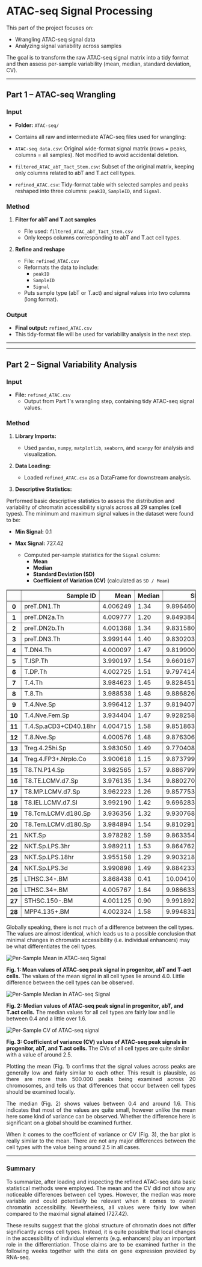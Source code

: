 # ATAC-seq Signal Processing 

This part of the project focuses on:

- Wrangling ATAC-seq signal data 
- Analyzing signal variability across samples 

The goal is to transform the raw ATAC-seq signal matrix into a tidy format and then assess per-sample variability (mean, median, standard deviation, CV).

---

## Part 1 – ATAC-seq Wrangling 

### Input
- **Folder:** `ATAC-seq/`
- Contains all raw and intermediate ATAC-seq files used for wrangling: 

- `ATAC-seq data.csv`: Original wide-format signal matrix (rows = peaks, columns = all samples). Not modified to avoid accidental deletion.
- `filtered_ATAC_abT_Tact_Stem.csv`: Subset of the original matrix, keeping only columns related to abT and T.act cell types.
- `refined_ATAC.csv`: Tidy-format table with selected samples and peaks reshaped into three columns: `peakID`, `SampleID`, and `Signal`.

### Method
1. **Filter for abT and T.act samples**
   - File used: `filtered_ATAC_abT_Tact_Stem.csv`
   - Only keeps columns corresponding to abT and T.act cell types.

2. **Refine and reshape**
   - File: `refined_ATAC.csv`
   - Reformats the data to include:
     - `peakID`
     - `SampleID`
     - `Signal`
   - Puts sample type (abT or T.act) and signal values into two columns (long format).

### Output
- **Final output:** `refined_ATAC.csv`  
- This tidy-format file will be used for variability analysis in the next step. 

---

---

## Part 2 – Signal Variability Analysis 

### Input
- **File:** `refined_ATAC.csv`  
  - Output from Part 1's wrangling step, containing tidy ATAC-seq signal values.

### Method
1. **Library Imports:**
   - Used `pandas`, `numpy`, `matplotlib`, `seaborn`, and `scanpy` for analysis and visualization.

2. **Data Loading:**
   - Loaded `refined_ATAC.csv` as a DataFrame for downstream analysis.

3. **Descriptive Statistics:**

Performed basic descriptive statistics to assess the distribution and variability of chromatin accessibility signals across all 29 samples (cell types). The minimum and maximum signal values in the dataset were found to be:

- **Min Signal:** 0.1  
- **Max Signal:** 727.42  

   - Computed per-sample statistics for the `Signal` column:
     - **Mean**
     - **Median**
     - **Standard Deviation (SD)**
     - **Coefficient of Variation (CV)** (calculated as `SD / Mean`)
   
<div>
<style scoped>
    .dataframe tbody tr th:only-of-type {
        vertical-align: middle;
    }

    .dataframe tbody tr th {
        vertical-align: top;
    }

    .dataframe thead th {
        text-align: middle;
    }
</style>
<table border="1" class="dataframe" style="margin-left: auto; margin-right: auto;">
  <thead>
    <tr style="text-align: right;">
      <th></th>
      <th>Sample ID</th>
      <th>Mean</th>
      <th>Median</th>
      <th>SD</th>
      <th>CV</th>
    </tr>
  </thead>
  <tbody>
    <tr>
      <th>0</th>
      <td>preT.DN1.Th</td>
      <td>4.006249</td>
      <td>1.34</td>
      <td>9.896460</td>
      <td>2.470256</td>
    </tr>
    <tr>
      <th>1</th>
      <td>preT.DN2a.Th</td>
      <td>4.009777</td>
      <td>1.20</td>
      <td>9.849384</td>
      <td>2.456342</td>
    </tr>
    <tr>
      <th>2</th>
      <td>preT.DN2b.Th</td>
      <td>4.001368</td>
      <td>1.34</td>
      <td>9.831580</td>
      <td>2.457055</td>
    </tr>
    <tr>
      <th>3</th>
      <td>preT.DN3.Th</td>
      <td>3.999144</td>
      <td>1.40</td>
      <td>9.830203</td>
      <td>2.458077</td>
    </tr>
    <tr>
      <th>4</th>
      <td>T.DN4.Th</td>
      <td>4.000097</td>
      <td>1.47</td>
      <td>9.819900</td>
      <td>2.454915</td>
    </tr>
    <tr>
      <th>5</th>
      <td>T.ISP.Th</td>
      <td>3.990197</td>
      <td>1.54</td>
      <td>9.660167</td>
      <td>2.420975</td>
    </tr>
    <tr>
      <th>6</th>
      <td>T.DP.Th</td>
      <td>4.002725</td>
      <td>1.51</td>
      <td>9.797414</td>
      <td>2.447686</td>
    </tr>
    <tr>
      <th>7</th>
      <td>T.4.Th</td>
      <td>3.984623</td>
      <td>1.45</td>
      <td>9.828451</td>
      <td>2.466595</td>
    </tr>
    <tr>
      <th>8</th>
      <td>T.8.Th</td>
      <td>3.988538</td>
      <td>1.48</td>
      <td>9.886826</td>
      <td>2.478810</td>
    </tr>
    <tr>
      <th>9</th>
      <td>T.4.Nve.Sp</td>
      <td>3.996412</td>
      <td>1.37</td>
      <td>9.819407</td>
      <td>2.457056</td>
    </tr>
    <tr>
      <th>10</th>
      <td>T.4.Nve.Fem.Sp</td>
      <td>3.934404</td>
      <td>1.47</td>
      <td>9.928258</td>
      <td>2.523446</td>
    </tr>
    <tr>
      <th>11</th>
      <td>T.4.Sp.aCD3+CD40.18hr</td>
      <td>4.004715</td>
      <td>1.58</td>
      <td>9.851863</td>
      <td>2.460066</td>
    </tr>
    <tr>
      <th>12</th>
      <td>T.8.Nve.Sp</td>
      <td>4.000576</td>
      <td>1.48</td>
      <td>9.876306</td>
      <td>2.468721</td>
    </tr>
    <tr>
      <th>13</th>
      <td>Treg.4.25hi.Sp</td>
      <td>3.983050</td>
      <td>1.49</td>
      <td>9.770408</td>
      <td>2.452997</td>
    </tr>
    <tr>
      <th>14</th>
      <td>Treg.4.FP3+.Nrplo.Co</td>
      <td>3.900618</td>
      <td>1.15</td>
      <td>9.873799</td>
      <td>2.531342</td>
    </tr>
    <tr>
      <th>15</th>
      <td>T8.TN.P14.Sp</td>
      <td>3.982565</td>
      <td>1.57</td>
      <td>9.886799</td>
      <td>2.482520</td>
    </tr>
    <tr>
      <th>16</th>
      <td>T8.TE.LCMV.d7.Sp</td>
      <td>3.976135</td>
      <td>1.34</td>
      <td>9.880270</td>
      <td>2.484893</td>
    </tr>
    <tr>
      <th>17</th>
      <td>T8.MP.LCMV.d7.Sp</td>
      <td>3.962223</td>
      <td>1.26</td>
      <td>9.857753</td>
      <td>2.487935</td>
    </tr>
    <tr>
      <th>18</th>
      <td>T8.IEL.LCMV.d7.SI</td>
      <td>3.992190</td>
      <td>1.42</td>
      <td>9.696283</td>
      <td>2.428813</td>
    </tr>
    <tr>
      <th>19</th>
      <td>T8.Tcm.LCMV.d180.Sp</td>
      <td>3.936356</td>
      <td>1.32</td>
      <td>9.930768</td>
      <td>2.522833</td>
    </tr>
    <tr>
      <th>20</th>
      <td>T8.Tem.LCMV.d180.Sp</td>
      <td>3.984894</td>
      <td>1.54</td>
      <td>9.810291</td>
      <td>2.461870</td>
    </tr>
    <tr>
      <th>21</th>
      <td>NKT.Sp</td>
      <td>3.978282</td>
      <td>1.59</td>
      <td>9.863354</td>
      <td>2.479300</td>
    </tr>
    <tr>
      <th>22</th>
      <td>NKT.Sp.LPS.3hr</td>
      <td>3.989211</td>
      <td>1.53</td>
      <td>9.864762</td>
      <td>2.472860</td>
    </tr>
    <tr>
      <th>23</th>
      <td>NKT.Sp.LPS.18hr</td>
      <td>3.955158</td>
      <td>1.29</td>
      <td>9.903218</td>
      <td>2.503874</td>
    </tr>
    <tr>
      <th>24</th>
      <td>NKT.Sp.LPS.3d</td>
      <td>3.990898</td>
      <td>1.49</td>
      <td>9.884233</td>
      <td>2.476694</td>
    </tr>
    <tr>
      <th>25</th>
      <td>LTHSC.34-.BM</td>
      <td>3.868438</td>
      <td>0.41</td>
      <td>10.004101</td>
      <td>2.586083</td>
    </tr>
    <tr>
      <th>26</th>
      <td>LTHSC.34+.BM</td>
      <td>4.005767</td>
      <td>1.64</td>
      <td>9.986633</td>
      <td>2.493064</td>
    </tr>
    <tr>
      <th>27</th>
      <td>STHSC.150-.BM</td>
      <td>4.001125</td>
      <td>0.90</td>
      <td>9.991892</td>
      <td>2.497271</td>
    </tr>
    <tr>
      <th>28</th>
      <td>MPP4.135+.BM</td>
      <td>4.002324</td>
      <td>1.58</td>
      <td>9.994831</td>
      <td>2.497257</td>
    </tr>
  </tbody>
</table>
</div>


Globally speaking, there is not much of a difference between the cell types. The values are almost identical, which leads us to a possible conclusion that minimal changes in chromatin accessibility (i.e. individual enhancers) may be what differentiates the cell types. 

![Per-Sample Mean in ATAC-seq Signal](plots/image.png)

**Fig. 1: Mean values of ATAC-seq peak signal in progenitor, abT and T-act cells.** The values of the mean signal in all cell types lie around 4.0. Little difference between the cell types can be observed.

![Per-Sample Median in ATAC-seq Signal](plots/image-1.png)

**Fig. 2: Median values of ATAC-seq peak signal in progenitor, abT, and T.act cells.** The median values for all cell types are fairly low and lie between 0.4 and a little over 1.6.

![Per-Sample CV of ATAC-seq signal](plots/image-2.png)

**Fig. 3: Coefficient of variance (CV) values of ATAC-seq peak signals in progenitor, abT, and T.act cells.** The CVs of all cell types are quite similar with a value of around 2.5.


<p align="justify">
Plotting the mean (Fig. 1) confirms that the signal values across peaks are generally low and fairly similar to each other. This result is plausible, as there are more than 500.000 peaks being examined across 20 chromosomes, and tells us that differences that occur between cell types should be examined locally. 
</p>
<p align="justify">
The median (Fig. 2) shows values between 0.4 and around 1.6. This indicates that most of the values are quite small, however unlike the mean here some kind of variance can be observed. Whether the difference here is significant on a global should be examined further.
</p>

<p align="justify">
When it comes to the coefficient of variance or CV (Fig. 3), the bar plot is really similar to the mean. There are not any major differences between the cell types with the value being around 2.5 in all cases. 
</p>

___

### Summary

<p align="justify">
To summarize, after loading and inspecting the refined ATAC-seq data basic statistical methods were employed. The mean and the CV did not show any noticeable differences between cell types. However, the median was more variable and could potentially be relevant when it comes to overall chromatin accessibility. Nevertheless, all values were fairly low when compared to the maximal signal atained (727.42). 
</p>

<p align="justify">
These results suggest that the global structure of chromatin does not differ significantly across cell types. Instead, it is quite possible that local changes in the accessibility of individual elements (e.g. enhancers) play an important role in the differentiation. Those claims are to be examined further in the following weeks together with the data on gene expression provided by RNA-seq.
</p>

